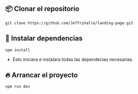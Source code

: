 ## 📦 Clonar el repositorio
```
git clone https://github.com/JeffryValle/landing-page.git
```


## 🔧 Instalar dependencias
```
npm install
```
- Esto iniciara e instalara todas las dependecias necesarias. 


## 🔥 Arrancar el proyecto
```
npm run dev
```